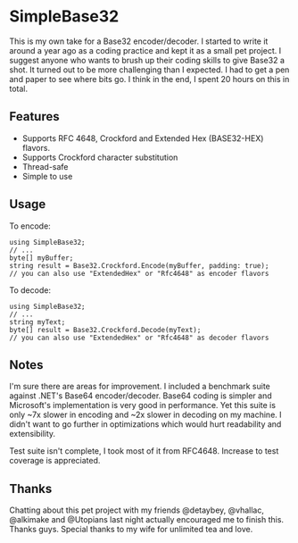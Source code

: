 SimpleBase32
============

This is my own take for a Base32 encoder/decoder. I started to write it around a year ago as a coding practice and
kept it as a small pet project. I suggest anyone who wants to brush up their coding skills to give Base32 
a shot. It turned out to be more challenging than I expected. I had to get a pen and paper to see where 
bits go. I think in the end, I spent 20 hours on this in total.

Features
--------
 - Supports RFC 4648, Crockford and Extended Hex (BASE32-HEX) flavors.
 - Supports Crockford character substitution
 - Thread-safe
 - Simple to use

Usage
------

To encode:

    using SimpleBase32;
    // ...
    byte[] myBuffer;
    string result = Base32.Crockford.Encode(myBuffer, padding: true);
    // you can also use "ExtendedHex" or "Rfc4648" as encoder flavors

To decode:

    using SimpleBase32;
    // ...
    string myText;
    byte[] result = Base32.Crockford.Decode(myText);
    // you can also use "ExtendedHex" or "Rfc4648" as decoder flavors

Notes
-----
I'm sure there are areas for improvement. I included a benchmark suite against .NET's Base64 encoder/decoder. 
Base64 coding is simpler and Microsoft's implementation is very good in performance. Yet this suite is only ~7x
slower in encoding and ~2x slower in decoding on my machine. I didn't want to go further in optimizations
which would hurt readability and extensibility.

Test suite isn't complete, I took most of it from RFC4648. Increase to test coverage is appreciated.

Thanks
------
Chatting about this pet project with my friends @detaybey, @vhallac, @alkimake and @Utopians last night actually encouraged me to 
finish this. Thanks guys. Special thanks to my wife for unlimited tea and love.